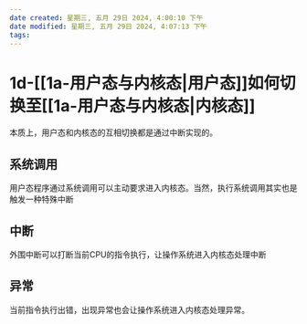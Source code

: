 ```yaml
---
date created: 星期三, 五月 29日 2024, 4:00:10 下午
date modified: 星期三, 五月 29日 2024, 4:07:13 下午
tags: 
---
```


# 1d-[[1a-用户态与内核态|用户态]]如何切换至[[1a-用户态与内核态|内核态]]

本质上，用户态和内核态的互相切换都是通过中断实现的。

## 系统调用

用户态程序通过系统调用可以主动要求进入内核态。当然，执行系统调用其实也是触发一种特殊中断

## 中断

外围中断可以打断当前CPU的指令执行，让操作系统进入内核态处理中断

## 异常

当前指令执行出错，出现异常也会让操作系统进入内核态处理异常。
